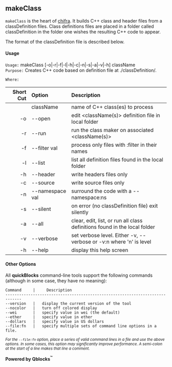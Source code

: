 ## makeClass

`makeClass` is the heart of [chifra](../chifra). It builds C++ class and header files from a classDefinition files. Class definitions files are placed in a folder called classDefinition in the folder one wishes the resulting C++ code to appear.

The format of the classDefinition file is described below.

#### Usage

`Usage:`    makeClass [-o|-r|-f|-l|-h|-c|-n|-s|-a|-v|-h] className  
`Purpose:`  Creates C++ code based on definition file at ./classDefinition/<className>.
             
`Where:`  

| Short Cut | Option | Description |
| -------: | :------- | :------- |
|  | className | name of C++ class(es) to process |
| -o | --open | edit <className(s)> definition file in local folder |
| -r | --run | run the class maker on associated <className(s)> |
| -f | --filter val | process only files with :filter in their names |
| -l | --list | list all definition files found in the local folder |
| -h | --header | write headers files only |
| -c | --source | write source files only |
| -n | --namespace val | surround the code with a --namespace:ns |
| -s | --silent | on error (no classDefinition file) exit silently |
| -a | --all | clear, edit, list, or run all class definitions found in the local folder |
| -v | --verbose | set verbose level. Either -v, --verbose or -v:n where 'n' is level |
| -h | --help | display this help screen |

#### Other Options

All **quickBlocks** command-line tools support the following commands (although in some case, they have no meaning):

    Command     |     Description
    -----------------------------------------------------------------------------
    --version   |   display the current version of the tool
    --nocolor   |   turn off colored display
    --wei       |   specify value in wei (the default)
    --ether     |   specify value in ether
    --dollars   |   specify value in US dollars
    --file:fn   |   specify multiple sets of command line options in a file.

<small>*For the `--file:fn` option, place a series of valid command lines in a file and use the above options. In some cases, this option may significantly improve performance. A semi-colon at the start of a line makes that line a comment.*</small>

**Powered by Qblocks<sup>&trade;</sup>**


